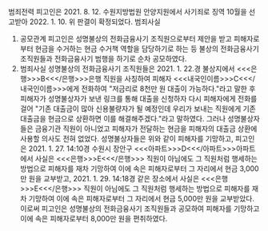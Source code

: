 범죄전력
피고인은 2021. 8. 12. 수원지방법원 안양지원에서 사기죄로 징역 10월을 선고받아 2022. 1. 10. 위 판결이 확정되었다.
범죄사실
1. 공모관계
피고인은 성명불상의 전화금융사기 조직원으로부터 제안을 받고 피해자로부터 현금을 수거하는 현금 수거책 역할을 담당하기로 하는 등 불상의 전화금융사기 조직원들과 전화금융사기 범행을 하기로 순차 공모하였다.
2. 범죄사실
성명불상의 전화금융사기 조직원들은 2021. 1. 22.경 불상지에서 <<<은행>>>B<<</은행>>>은행 직원을 사칭하여 피해자 <<<내국인이름>>>C<<</내국인이름>>>에게 전화하여 "저금리로 8천만 원 대출이 가능하다."라고 말한 후 피해자가 성명불상자가 보낸 링크를 통해 대출을 신청하자 다시 피해자에게 전화를 걸어 "기존 대출금이 많아 신용불량자가 될 예정인데 우리가 보내는 직원에게 기존 대출금을 현금으로 상환하면 이를 해결해주겠다."라고 말하였다. 그러나 성명불상자들은 금융기관 직원이 아니었고 피해자가 전달하는 현금을 피해자의 대출금 상환에 사용할 의사도 전혀 없었다.
성명불상자들은 위와 같이 피해자를 기망하고, 피고인은 2021. 1. 27. 14:10경 수원시 장안구 <<<아파트>>>D<<</아파트>>>아파트에서 사실은 <<<은행>>>E<<</은행>>> 직원이 아님에도 그 직원처럼 행세하는 방법으로 피해자를 재차 기망하여 이에 속은 피해자로부터 그 자리에서 현금 3,000만 원을 교부받고, 2021. 1. 29. 14:18경 같은 장소에서 사실은 <<<은행>>>E<<</은행>>> 직원이 아님에도 그 직원처럼 행세하는 방법으로 피해자를 재차 기망하여 이에 속은 피해자로부터 그 자리에서 현금 5,000만 원을 교부받았다.
이로써 피고인은 성명불상의 전화금융사기 조직원들과 공모하여 피해자를 기망하고 이에 속은 피해자로부터 8,000만 원을 편취하였다.